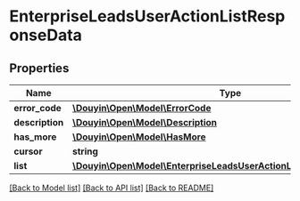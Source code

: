 # EnterpriseLeadsUserActionListResponseData

## Properties
Name | Type | Description | Notes
------------ | ------------- | ------------- | -------------
**error_code** | [**\Douyin\Open\Model\ErrorCode**](ErrorCode.md) |  | 
**description** | [**\Douyin\Open\Model\Description**](Description.md) |  | 
**has_more** | [**\Douyin\Open\Model\HasMore**](HasMore.md) |  | 
**cursor** | **string** |  | 
**list** | [**\Douyin\Open\Model\EnterpriseLeadsUserActionListResponseDataList[]**](EnterpriseLeadsUserActionListResponseDataList.md) |  | [optional] 

[[Back to Model list]](../../README.md#documentation-for-models) [[Back to API list]](../../README.md#documentation-for-api-endpoints) [[Back to README]](../../README.md)

